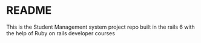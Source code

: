 # README

This is the Student Management system project repo built in the rails 6 with the help of Ruby on rails developer courses 
